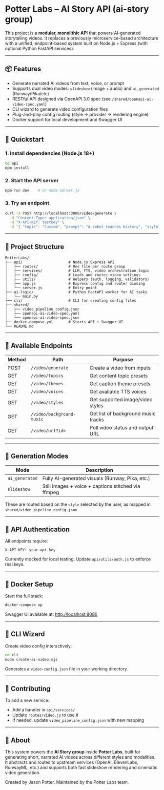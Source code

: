 # Potter Labs – AI Story API (ai-story group)

This project is a **modular, monolithic API** that powers AI-generated storytelling videos. It replaces a previously microservice-based architecture with a unified, endpoint-based system built on Node.js + Express (with optional Python FastAPI services).

---

## 📦 Features

- Generate narrated AI videos from text, voice, or prompt
- Supports dual video modes: `slideshow` (image + audio) and `ai_generated` (Runway/Pika/etc)
- RESTful API designed via OpenAPI 3.0 spec (see `/shared/openapi-ai-video-spec.yaml`)
- CLI wizard to generate video configuration files
- Plug-and-play config routing (style → provider → rendering engine)
- Docker support for local development and Swagger UI

---

## 🚀 Quickstart

### 1. Install dependencies (Node.js 18+)

```bash
cd api
npm install
```

### 2. Start the API server

```bash
npm run dev    # or node server.js
```

### 3. Try an endpoint

```bash
curl -X POST http://localhost:3000/video/generate \
  -H "Content-Type: application/json" \
  -H "X-API-KEY: testkey" \
  -d '{ "topic": "Custom", "prompt": "A robot teaches history", "style": "cinematic" }'
```

---

## 🧠 Project Structure

```
PotterLabs/
├── api/                     # Node.js Express API
│   ├── routes/              # One file per route group
│   ├── services/            # LLM, TTS, video orchestration logic
│   ├── config/              # Loads and routes video settings
│   ├── utils/               # Helpers (auth, logging, validators)
│   ├── app.js               # Express config and router binding
│   └── server.js            # Entry point
├── ai-logic/                # Python FastAPI worker for AI tasks
│   └── main.py
├── cli/                     # CLI for creating config files
├── shared/
│   ├── video_pipeline_config.json
│   ├── openapi-ai-video-spec.yaml
│   └── openapi-ai-video-spec.json
├── docker-compose.yml       # Starts API + Swagger UI
└── README.md
```

---

## 📌 Available Endpoints

| Method | Path                       | Purpose |
|--------|----------------------------|---------|
| POST   | `/video/generate`          | Create a video from inputs |
| GET    | `/video/topics`            | Get content topic presets |
| GET    | `/video/themes`            | Get caption theme presets |
| GET    | `/video/voices`            | Get available TTS voices |
| GET    | `/video/styles`            | Get supported image/video styles |
| GET    | `/video/background-music`  | Get list of background music tracks |
| GET    | `/video/url?id=`           | Poll video status and output URL |

---

## 🔄 Generation Modes

| Mode         | Description |
|--------------|-------------|
| `ai_generated` | Fully AI-generated visuals (Runway, Pika, etc.) |
| `slideshow`    | Still images + voice + captions stitched via ffmpeg |

These are routed based on the `style` selected by the user, as mapped in `shared/video_pipeline_config.json`.

---

## 🔐 API Authentication

All endpoints require:

```
X-API-KEY: your-api-key
```

Currently mocked for local testing. Update `api/utils/auth.js` to enforce real keys.

---

## 🐳 Docker Setup

Start the full stack:

```bash
docker-compose up
```

Swagger UI available at: [http://localhost:8080](http://localhost:8080)

---

## 🧪 CLI Wizard

Create video config interactively:

```bash
cd cli
node create-ai-video.mjs
```

Generates a `video-config.json` file in your working directory.

---

## 🤝 Contributing

To add a new service:

- Add a handler in `api/services/`
- Update `routes/video.js` to use it
- If needed, update `video_pipeline_config.json` with new mapping

---

## 🧠 About

This system powers the **AI Story group** inside **Potter Labs**, built for generating short, narrated AI videos across different styles and modalities. It abstracts and routes to upstream services (OpenAI, ElevenLabs, RunwayML, etc.) and supports both fast slideshow rendering and cinematic video generation.

Created by Jason Potter. Maintained by the Potter Labs team.
